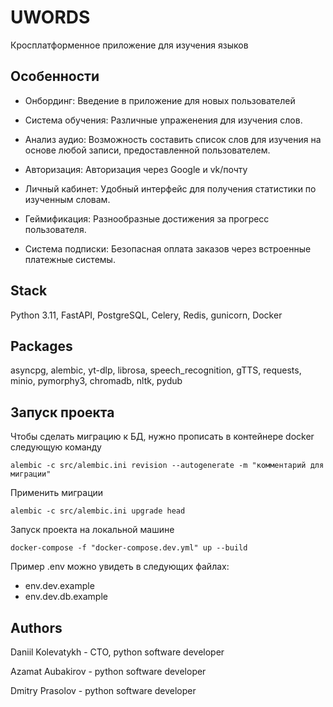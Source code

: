 # UWORDS
Кросплатформенное приложение для изучения языков

## Особенности
- Онбординг: Введение в приложение для новых пользователей

- Система обучения: Различные упраженения для изучения слов.

- Анализ аудио: Возможность составить список слов для изучения на основе любой записи, предоставленной пользователем.

- Авторизация: Авторизация через Google и vk/почту

- Личный кабинет: Удобный интерфейс для получения статистики по изученным словам.

- Геймификация: Разнообразные достижения за прогресс пользователя.

- Система подписки: Безопасная оплата заказов через встроенные платежные системы.

## Stack
Python 3.11, FastAPI, PostgreSQL, Celery, Redis, gunicorn, Docker

## Packages
asyncpg, alembic, yt-dlp, librosa, speech_recognition, gTTS, requests, minio, pymorphy3, chromadb, nltk, pydub

## Запуск проекта
Чтобы сделать миграцию к БД, нужно прописать в контейнере docker следующую команду
```shell
alembic -c src/alembic.ini revision --autogenerate -m "комментарий для миграции"
```

Применить миграции
```shell
alembic -c src/alembic.ini upgrade head
```

Запуск проекта на локальной машине
```shell
docker-compose -f "docker-compose.dev.yml" up --build
```

Пример .env можно увидеть в следующих файлах:
- env.dev.example
- env.dev.db.example

## Authors
Daniil Kolevatykh - CTO, python software developer

Azamat Aubakirov - python software developer

Dmitry Prasolov - python software developer